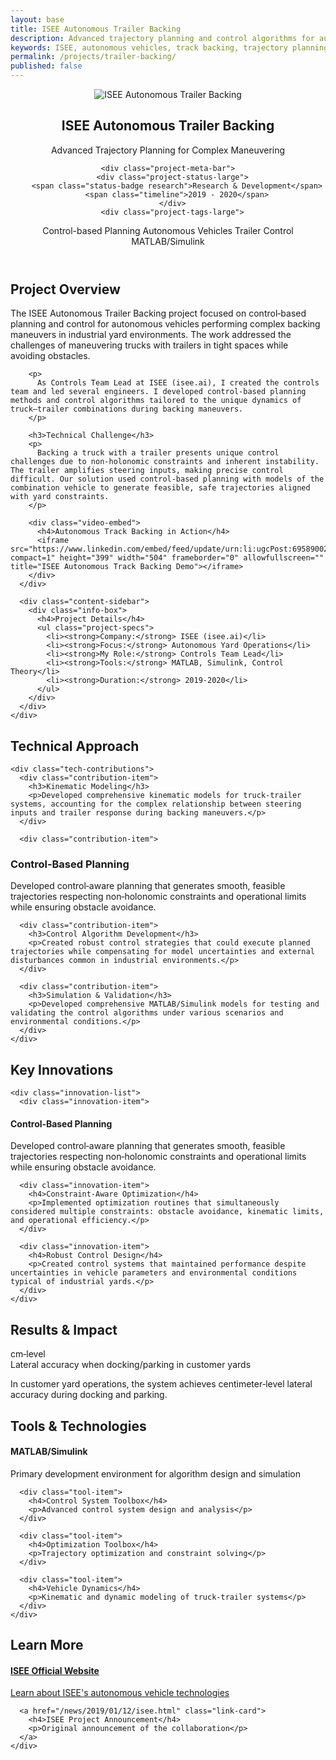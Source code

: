 ```yaml
---
layout: base
title: ISEE Autonomous Trailer Backing
description: Advanced trajectory planning and control algorithms for autonomous vehicle backing maneuvers in complex yard environments, developed during research collaboration with ISEE.
keywords: ISEE, autonomous vehicles, track backing, trajectory planning, path planning, trailer control, MATLAB Simulink
permalink: /projects/trailer-backing/
published: false
---
```


<article class="project-detail">
  
  <!-- Project Header -->
  <header class="project-header-detail">
    <div class="project-hero">
  <img src="/images/projects/isee-track-backing.jpg" alt="ISEE Autonomous Trailer Backing" class="project-hero-image">
      <div class="project-hero-overlay">
  <h1 class="project-title-large">ISEE Autonomous Trailer Backing</h1>
        <p class="project-subtitle">Advanced Trajectory Planning for Complex Maneuvering</p>
      </div>
    </div>
    
    <div class="project-meta-bar">
      <div class="project-status-large">
        <span class="status-badge research">Research & Development</span>
        <span class="timeline">2019 - 2020</span>
      </div>
      <div class="project-tags-large">
  <span class="tag-large">Control-based Planning</span>
        <span class="tag-large">Autonomous Vehicles</span>
        <span class="tag-large">Trailer Control</span>
        <span class="tag-large">MATLAB/Simulink</span>
      </div>
    </div>
  </header>

  <!-- Project Overview -->
  <section class="project-section">
    <h2>Project Overview</h2>
    <div class="content-grid">
      <div class="content-main">
        <p class="lead-paragraph">
          The ISEE Autonomous Trailer Backing project focused on control‑based planning and control for autonomous vehicles performing complex backing maneuvers in industrial yard environments. The work addressed the challenges of maneuvering trucks with trailers in tight spaces while avoiding obstacles.
        </p>
        
        <p>
          As Controls Team Lead at ISEE (isee.ai), I created the controls team and led several engineers. I developed control‑based planning methods and control algorithms tailored to the unique dynamics of truck–trailer combinations during backing maneuvers.
        </p>
        
        <h3>Technical Challenge</h3>
        <p>
          Backing a truck with a trailer presents unique control challenges due to non‑holonomic constraints and inherent instability. The trailer amplifies steering inputs, making precise control difficult. Our solution used control‑based planning with models of the combination vehicle to generate feasible, safe trajectories aligned with yard constraints.
        </p>
        
        <div class="video-embed">
          <h4>Autonomous Track Backing in Action</h4>
          <iframe src="https://www.linkedin.com/embed/feed/update/urn:li:ugcPost:6958900231795077120?compact=1" height="399" width="504" frameborder="0" allowfullscreen="" title="ISEE Autonomous Track Backing Demo"></iframe>
        </div>
      </div>
      
      <div class="content-sidebar">
        <div class="info-box">
          <h4>Project Details</h4>
          <ul class="project-specs">
            <li><strong>Company:</strong> ISEE (isee.ai)</li>
            <li><strong>Focus:</strong> Autonomous Yard Operations</li>
            <li><strong>My Role:</strong> Controls Team Lead</li>
            <li><strong>Tools:</strong> MATLAB, Simulink, Control Theory</li>
            <li><strong>Duration:</strong> 2019-2020</li>
          </ul>
        </div>
      </div>
    </div>
  </section>

  <!-- Technical Approach -->
  <section class="project-section">
    <h2>Technical Approach</h2>
    
    <div class="tech-contributions">
      <div class="contribution-item">
        <h3>Kinematic Modeling</h3>
        <p>Developed comprehensive kinematic models for truck-trailer systems, accounting for the complex relationship between steering inputs and trailer response during backing maneuvers.</p>
      </div>
      
      <div class="contribution-item">
  <h3>Control‑Based Planning</h3>
  <p>Developed control‑aware planning that generates smooth, feasible trajectories respecting non‑holonomic constraints and operational limits while ensuring obstacle avoidance.</p>
      </div>
      
      <div class="contribution-item">
        <h3>Control Algorithm Development</h3>
        <p>Created robust control strategies that could execute planned trajectories while compensating for model uncertainties and external disturbances common in industrial environments.</p>
      </div>
      
      <div class="contribution-item">
        <h3>Simulation & Validation</h3>
        <p>Developed comprehensive MATLAB/Simulink models for testing and validating the control algorithms under various scenarios and environmental conditions.</p>
      </div>
    </div>
  </section>

  <!-- Key Innovations -->
  <section class="project-section">
    <h2>Key Innovations</h2>
    
    <div class="innovation-list">
      <div class="innovation-item">
  <h4>Control‑Based Planning</h4>
  <p>Developed control‑aware planning that generates smooth, feasible trajectories respecting non‑holonomic constraints and operational limits while ensuring obstacle avoidance.</p>
      </div>
      
      <div class="innovation-item">
        <h4>Constraint-Aware Optimization</h4>
        <p>Implemented optimization routines that simultaneously considered multiple constraints: obstacle avoidance, kinematic limits, and operational efficiency.</p>
      </div>
      
      <div class="innovation-item">
        <h4>Robust Control Design</h4>
        <p>Created control systems that maintained performance despite uncertainties in vehicle parameters and environmental conditions typical of industrial yards.</p>
      </div>
    </div>
  </section>

  <!-- Results & Impact -->
  <section class="project-section">
    <h2>Results & Impact</h2>
    <div class="impact-metrics">
      <div class="metric-card">
        <div class="metric-number">cm‑level</div>
        <div class="metric-label">Lateral accuracy when docking/parking in customer yards</div>
      </div>
    </div>
    <p class="impact-description">
      In customer yard operations, the system achieves centimeter‑level lateral accuracy during docking and parking.
    </p>
  </section>

  <!-- Tools & Technologies -->
  <section class="project-section">
    <h2>Tools & Technologies</h2>
    <div class="tools-grid">
      <div class="tool-item">
        <h4>MATLAB/Simulink</h4>
        <p>Primary development environment for algorithm design and simulation</p>
      </div>
      
      <div class="tool-item">
        <h4>Control System Toolbox</h4>
        <p>Advanced control system design and analysis</p>
      </div>
      
      <div class="tool-item">
        <h4>Optimization Toolbox</h4>
        <p>Trajectory optimization and constraint solving</p>
      </div>
      
      <div class="tool-item">
        <h4>Vehicle Dynamics</h4>
        <p>Kinematic and dynamic modeling of truck-trailer systems</p>
      </div>
    </div>
  </section>

  <!-- External Links -->
  <section class="project-section">
    <h2>Learn More</h2>
    <div class="external-links">
      <a href="https://www.isee.ai" class="link-card" target="_blank">
        <h4>ISEE Official Website</h4>
        <p>Learn about ISEE's autonomous vehicle technologies</p>
      </a>
      
      <a href="/news/2019/01/12/isee.html" class="link-card">
        <h4>ISEE Project Announcement</h4>
        <p>Original announcement of the collaboration</p>
      </a>
    </div>
  </section>

</article>